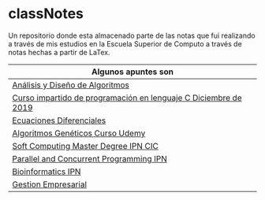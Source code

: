 # classNotes
Un repositorio donde esta almacenado parte de las notas que fui realizando a través de mis estudios en la Escuela Superior de Computo a través de notas hechas a partir de LaTex.

| Algunos apuntes son |
| --- |
| [Análisis y Diseño de Algoritmos](algoritmos/apuntes.pdf) |
| [Curso impartido de programación en lenguaje C Diciembre de 2019](cursoDeC/apunte.pdf) |
| [Ecuaciones Diferenciales](ecuaciones/apuntes.pdf) |
| [Algoritmos Genéticos Curso Udemy](curso-algoritmos-geneticos/notas.pdf) |
| [Soft Computing Master Degree IPN CIC](softComputing/notas.pdf) |
| [Parallel and Concurrent Programming IPN](parallelAndConcurrentProgramming/notas.pdf) |
| [Bioinformatics IPN](bioinformatics/notas.pdf) |
| [Gestion Empresarial](gestionEmpresarial/notas.pdf) |
